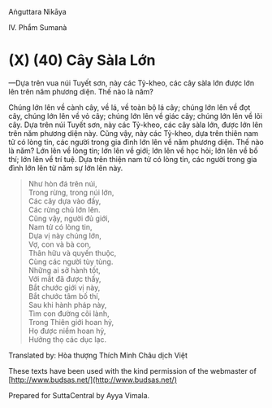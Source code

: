 Aṅguttara Nikāya

IV. Phẩm Sumanà

# (X) (40) Cây Sàla Lớn

—Dựa trên vua núi Tuyết sơn, này các Tỷ-kheo, các cây sàla lớn được lớn lên trên năm phương diện. Thế nào là năm?

Chúng lớn lên về cành cây, về lá, về toàn bộ lá cây; chúng lớn lên về đọt cây, chúng lớn lên về vỏ cây; chúng lớn lên về giác cây; chúng lớn lên về lõi cây. Dựa trên núi Tuyết sơn, này các Tỷ-kheo, các cây sàla lớn, được lớn lên trên năm phương diện này. Cũng vậy, này các Tỷ-kheo, dựa trên thiên nam tử có lòng tin, các người trong gia đình lớn lên về năm phương diện. Thế nào là năm? Lớn lên về lòng tin; lớn lên về giới; lớn lên về học hỏi; lớn lên về bố thí; lớn lên về trí tuệ. Dựa trên thiện nam tử có lòng tin, các người trong gia đình lớn lên từ năm sự lớn lên này.

> Như hòn đá trên núi,  
> Trong rừng, trong núi lớn,  
> Các cây dựa vào đấy,  
> Các rừng chủ lớn lên.  
> Cũng vậy, người đủ giới,  
> Nam tử có lòng tin,  
> Dựa vị này chúng lớn,  
> Vợ, con và bà con,  
> Thân hữu và quyến thuộc,  
> Cùng các người tùy tùng.  
> Những ai sở hành tốt,  
> Với mắt đã được thấy,  
> Bắt chước giới vị này,  
> Bắt chước tâm bố thí,  
> Sau khi hành pháp này,  
> Tìm con đường cõi lành,  
> Trong Thiên giới hoan hỷ,  
> Họ được niềm hoan hỷ,  
> Hưởng thọ các dục lạc.

Translated by: Hòa thượng Thích Minh Châu dịch Việt

These texts have been used with the kind permission of the webmaster of [http://www.budsas.net/](http://www.budsas.net/)

Prepared for SuttaCentral by Ayya Vimala.